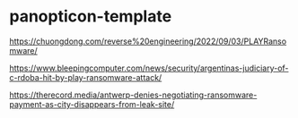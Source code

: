 # panopticon-template

https://chuongdong.com/reverse%20engineering/2022/09/03/PLAYRansomware/

https://www.bleepingcomputer.com/news/security/argentinas-judiciary-of-c-rdoba-hit-by-play-ransomware-attack/

https://therecord.media/antwerp-denies-negotiating-ransomware-payment-as-city-disappears-from-leak-site/

